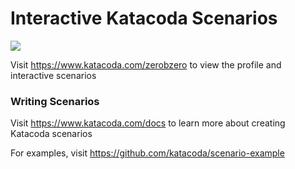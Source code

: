 # Interactive Katacoda Scenarios

[![](http://shields.katacoda.com/katacoda/zerobzero/count.svg)](https://www.katacoda.com/zerobzero "Get your profile on Katacoda.com")

Visit https://www.katacoda.com/zerobzero to view the profile and interactive scenarios

### Writing Scenarios
Visit https://www.katacoda.com/docs to learn more about creating Katacoda scenarios

For examples, visit https://github.com/katacoda/scenario-example

